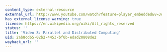 ```yaml
---
content_type: external-resource
external_url: http://www.youtube.com/watch?feature=player_embedded&v=JoRn4ryMclc
has_external_license_warning: true
license: https://en.wikipedia.org/wiki/All_rights_reserved
status: ''
title: 'Video 8: Parallel and Distributed Computing'
uid: 2ab8cd65-02b2-4453-bf0b-edad20808de2
wayback_url: ''
---
```

